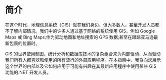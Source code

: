# 简介

在这个时代，地理信息系统（GIS）就在我们身边，但大多数人，甚至开发人员都不了解内部情况。我们中的许多人通过基于网络的系统使用 GIS，例如 Google Maps 或 Bing Maps;作为驱动地图和地址搜索的 GPS 数据;甚至在跟踪亚马逊最新包裹的位置时。

GIS 的世界使用制图，统计分析和数据库技术的复杂组合来为内部驱动，从而驱动我们所有人都喜欢和使用的所有流行的外部应用程序。在本指南中，我将向您展示这个世界的内部以及它如何应用于可能有兴趣在其最新应用程序中使用某些 GIS 功能的.NET 开发人员。